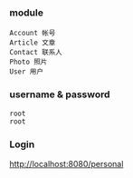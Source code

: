 ### module
	Account 帐号
	Article 文章
	Contact 联系人
	Photo 照片
	User 用户
	
### username & password
	root
	root
	
### Login
[http://localhost:8080/personal](http://localhost:8080/personal)